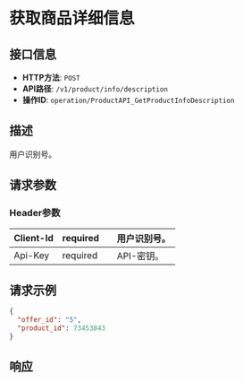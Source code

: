 # 获取商品详细信息

## 接口信息

- **HTTP方法**: `POST`
- **API路径**: `/v1/product/info/description`
- **操作ID**: `operation/ProductAPI_GetProductInfoDescription`

## 描述

用户识别号。

## 请求参数

### Header参数

| Client-Id | required |  | 用户识别号。 |
|---|---|---|---|
| Api-Key | required |  | API-密钥。 |

## 请求示例

```json
{
  "offer_id": "5",
  "product_id": 73453843
}
```

## 响应
